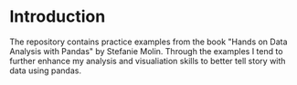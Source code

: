# Introduction
The repository contains practice examples from the book "Hands on Data Analysis with Pandas" by Stefanie Molin.
Through the examples I tend to further enhance my analysis and visualiation skills to better tell story with data using pandas.
